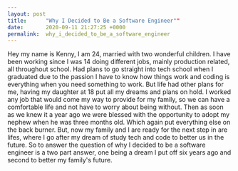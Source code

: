 ```yaml
---
layout: post
title:      "Why I Decided to Be a Software Engineer""
date:       2020-09-11 21:27:25 +0000
permalink:  why_i_decided_to_be_a_software_engineer
---
```



   Hey my name is Kenny, I am 24, married with two wonderful children. I have been working since I was 14 doing different jobs, mainly production related, all throughout school. Had plans to go straight into tech school when I graduated due to the passion I have to know how things work and coding is everything when you need something to work. But life had other plans for me, having my daughter at 18 put all my dreams and plans on hold. 
		 I worked any job that would come my way to provide for my family, so we can have a comfortable life and not have to worry about being without. Then as soon as we knew it a year ago we were blessed with the opportunity to adopt my nephew when he was three months old. Which again put everything else on the back burner.
	  	But, now my family and I are ready for the next step in are lifes, where I go after my dream of study tech and code to better us in the future. So to answer the question of why I decided to be a software engineer is a two part answer, one being a dream I put off six years ago and second to better my family's future.

